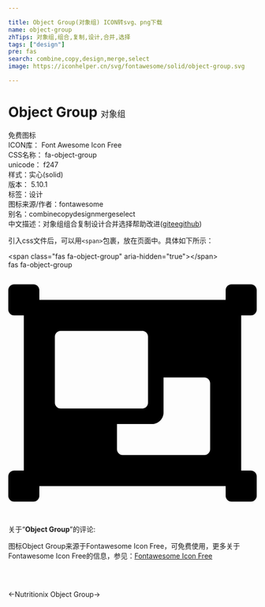 ```yaml
---

title: Object Group(对象组) ICON转svg、png下载
name: object-group
zhTips: 对象组,组合,复制,设计,合并,选择
tags: ["design"]
pre: fas
search: combine,copy,design,merge,select
image: https://iconhelper.cn/svg/fontawesome/solid/object-group.svg

---
```


# Object Group  <small style="font-size: 60%;font-weight: 100">对象组</small>


<div class="detail-page">
<p>
<span><span class="badge-success badge">免费图标</span> </span>
<br/>
<span>
ICON库：
<span class="badge-secondary badge">Font Awesome Icon Free</span> 
</span>
<br/>
<span>
CSS名称：
<span class="badge-secondary badge">fa-object-group</span> 
</span>
<br/>
<span>
unicode：
<span class="badge-secondary badge">f247</span> 
<copy-btn content='f247' btn-title=""></copy-btn>
<copy-btn :content='String.fromCodePoint(parseInt("f247", 16))' btn-title="复制U"></copy-btn>
</span><br/><span>样式：<span class="badge-light badge">实心(solid)</span></span>
<br/>
<span>
版本：
<span class="badge-secondary badge">5.10.1</span> 
</span><br/><span>标签：<span class="badge-light badge"><router-link to="/tags/design.html">设计</router-link></span></span>
<br/>
<span>图标来源/作者：<span class="badge-light badge">fontawesome</span></span> 
<br/>
<span>别名：<span class="badge-light badge">combine</span><span class="badge-light badge">copy</span><span class="badge-light badge">design</span><span class="badge-light badge">merge</span><span class="badge-light badge">select</span></span><br/><span class="zh-detail">中文描述：<span class="badge-primary badge">对象组</span><span class="badge-primary badge">组合</span><span class="badge-primary badge">复制</span><span class="badge-primary badge">设计</span><span class="badge-primary badge">合并</span><span class="badge-primary badge">选择</span><span class="help-link"><span>帮助改进</span>(<a href="https://gitee.com/liuwave/icon-helper/edit/master/json/fontawesome/solid/object-group.json" target="_blank" rel="noopener noreferrer">gitee</a><a href="https://github.com/liuwave/icon-helper/edit/master/json/fontawesome/solid/object-group.json" target="_blank" rel="noopener noreferrer">github</a></span>)</span><br/>
</p>
</div>
<div class="alert alert-dark">
  <i class="fas fa-object-group fa-xs"></i>
  <i class="fas fa-object-group fa-sm"></i>
  <i class="fas fa-object-group fa-lg"></i>
  <i class="fas fa-object-group fa-2x"></i>
  <i class="fas fa-object-group fa-3x"></i>
  <i class="fas fa-object-group fa-5x"></i>
  <i class="fas fa-object-group fa-7x"></i>
</div>
<div>
  <p>引入css文件后，可以用<code>&lt;span&gt;</code>包裹，放在页面中。具体如下所示：    
  </p>
  <div class="alert alert-primary" style="font-size: 14px">
    &lt;span class="fas fa-object-group" aria-hidden="true"&gt;&lt;/span&gt;
    <copy-btn content='<span class="fas fa-object-group" aria-hidden="true"></span>'></copy-btn>
  </div>
  <div class="alert alert-secondary">
    <i class="fas fa-object-group"
    style="font-size: 24px"
    aria-hidden="true"></i> fas fa-object-group
    <copy-btn content="fas fa-object-group" btn-title="复制图标名称"></copy-btn>
  </div>
</div>
<div id="svg" class="svg-wrap">
<svg xmlns="http://www.w3.org/2000/svg" viewBox="0 0 512 512"><path d="M480 128V96h20c6.627 0 12-5.373 12-12V44c0-6.627-5.373-12-12-12h-40c-6.627 0-12 5.373-12 12v20H64V44c0-6.627-5.373-12-12-12H12C5.373 32 0 37.373 0 44v40c0 6.627 5.373 12 12 12h20v320H12c-6.627 0-12 5.373-12 12v40c0 6.627 5.373 12 12 12h40c6.627 0 12-5.373 12-12v-20h384v20c0 6.627 5.373 12 12 12h40c6.627 0 12-5.373 12-12v-40c0-6.627-5.373-12-12-12h-20V128zM96 276V140c0-6.627 5.373-12 12-12h168c6.627 0 12 5.373 12 12v136c0 6.627-5.373 12-12 12H108c-6.627 0-12-5.373-12-12zm320 96c0 6.627-5.373 12-12 12H236c-6.627 0-12-5.373-12-12v-52h72c13.255 0 24-10.745 24-24v-72h84c6.627 0 12 5.373 12 12v136z"/></svg>
</div>
<detail full-name='fa-object-group'></detail>
<div class="icon-detail__container">
<p>关于“<b>Object Group</b>”的评论:</p>
</div>
<Vssue title="关于“Object Group”的评论" />    
<div><p>图标Object Group来源于Fontawesome Icon Free，可免费使用，更多关于  Fontawesome Icon Free的信息，参见：<a target="_blank" href="https://iconhelper.cn/fontawesome.html">Fontawesome Icon Free</a>
</p></div>

<div style="padding:2rem 0 " class="page-nav"><p class="inner"><span class="prev">←<router-link to="/icon/brands/nutritionix.html">Nutritionix</router-link></span> <span class="next"><router-link to="/icon/regular/object-group.html">Object Group</router-link>→</span></p></div>
